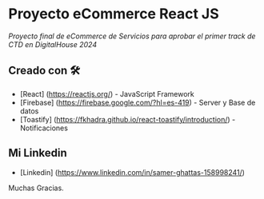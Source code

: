 # Proyecto eCommerce React JS

_Proyecto final de eCommerce de Servicios para aprobar el primer track de CTD en DigitalHouse 2024_

## Creado con 🛠️

* [React] (https://reactjs.org/) - JavaScript Framework
* [Firebase] (https://firebase.google.com/?hl=es-419) - Server y Base de datos
* [Toastify] (https://fkhadra.github.io/react-toastify/introduction/) - Notificaciones

## Mi Linkedin
* [Linkedin] (https://www.linkedin.com/in/samer-ghattas-158998241/)


Muchas Gracias.

